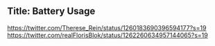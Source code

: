 Title: Battery Usage
---

<?# Twitter 1256937599064653824 /?>

https://twitter.com/Therese_Rein/status/1260183690396594177?s=19
https://twitter.com/realFlorisBlok/status/1262260634957144065?s=19
